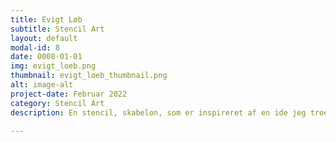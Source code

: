 ```yaml
---
title: Evigt Løb
subtitle: Stencil Art
layout: default
modal-id: 8
date: 0008-01-01
img: evigt_loeb.png
thumbnail: evigt_loeb_thumbnail.png
alt: image-alt
project-date: Februar 2022
category: Stencil Art
description: En stencil, skabelon, som er inspireret af en ide jeg troede jeg fik, men så var symbolet med de evigt løbende ben åbenbart allerede en ting. Den er spraymalet på et gammelt skateboard. 

---
```

